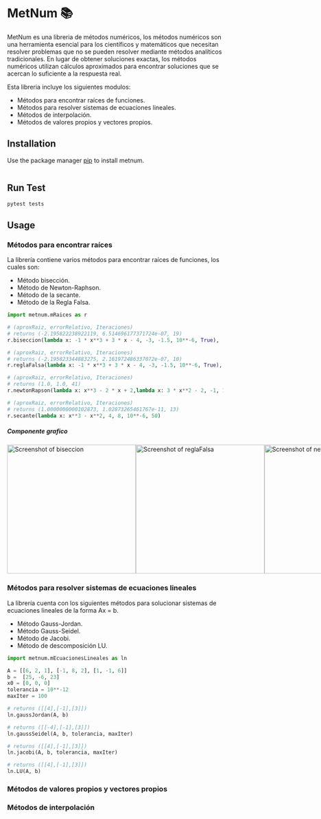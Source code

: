 # MetNum 📚

MetNum es una libreria de métodos numéricos, los métodos numéricos son una herramienta esencial para los científicos y matemáticos que necesitan resolver problemas que no se pueden resolver mediante métodos analíticos tradicionales. En lugar de obtener soluciones exactas, los métodos numéricos utilizan cálculos aproximados para encontrar soluciones que se acercan lo suficiente a la respuesta real.

Esta libreria incluye los siguientes modulos:

- Métodos para encontrar raíces de funciones.
- Métodos para resolver sistemas de ecuaciones lineales.
- Métodos de interpolación.
- Métodos de valores propios y vectores propios.

## Installation

Use the package manager [pip](https://pip.pypa.io/en/stable/) to install metnum.

```bash

```

## Run Test

```bash
pytest tests
```

## Usage

### Métodos para encontrar raíces

La librería contiene varios métodos para encontrar raíces de funciones, los cuales son:

- Método bisección.
- Método de Newton-Raphson.
- Método de la secante.
- Método de la Regla Falsa.

```python
import metnum.mRaices as r

# (aproxRaiz, errorRelativo, Iteraciones)
# returns (-2.195822238922119, 6.514696177371724e-07, 19)
r.biseccion(lambda x: -1 * x**3 + 3 * x - 4, -3, -1.5, 10**-6, True),

# (aproxRaiz, errorRelativo, Iteraciones)
# returns (-2.195823344883275, 2.161972486337072e-07, 10)
r.reglaFalsa(lambda x: -1 * x**3 + 3 * x - 4, -3, -1.5, 10**-6, True),

# (aproxRaiz, errorRelativo, Iteraciones)
# returns (1.0, 1.0, 41)
r.newtonRapson(lambda x: x**3 - 2 * x + 2,lambda x: 3 * x**2 - 2, -1, 10**-6, 40)

# (aproxRaiz, errorRelativo, Iteraciones)
# returns (1.0000000000102873, 1.02873265461767e-11, 13)
r.secante(lambda x: x**3 - x**2, 4, 8, 10**-6, 50)
```

##### Componente grafico

<div style="display:flex">
  <img src="https://github.com/leht377/pagina_web/blob/master/Biseccion.png?raw=true" alt="Screenshot of biseccion" width="300px">
  <img src="https://github.com/leht377/pagina_web/blob/master/reglaFalsa.png?raw=true" alt="Screenshot of reglaFalsa" width="300px">
  <img src="https://github.com/leht377/pagina_web/blob/master/newton.png?raw=true" alt="Screenshot of newtonRapson" width="300px">
  <img src="https://github.com/leht377/pagina_web/blob/master/secante.png?raw=true" alt="Screenshot of secante" width="300px">
</div>

### Métodos para resolver sistemas de ecuaciones lineales

La librería cuenta con los siguientes métodos para solucionar sistemas de ecuaciones lineales de la forma Ax = b.

- Método Gauss-Jordan.
- Método Gauss-Seidel.
- Método de Jacobi.
- Método de descomposición LU.

```python
import metnum.mEcuacionesLineales as ln

A = [[6, 2, 1], [-1, 8, 2], [1, -1, 6]]
b =  [25, -6, 23]
x0 = [0, 0, 0]
tolerancia = 10**-12
maxIter = 100

# returns ([[4],[-1],[3]])
ln.gaussJordan(A, b)

# returns ([[-4],[-1],[3]])
ln.gaussSeidel(A, b, tolerancia, maxIter)

# returns ([[4],[-1],[3]])
ln.jacobi(A, b, tolerancia, maxIter)

# returns ([[4],[-1],[3]])
ln.LU(A, b)
```

### Métodos de valores propios y vectores propios

### Métodos de interpolación

<!-- Librería de Métodos Numéricos en Python
Esta es una librería de Python que contiene implementaciones de diversos métodos numéricos utilizados en la resolución de problemas matemáticos y científicos. Los métodos implementados incluyen métodos de integración numérica, métodos de diferenciación numérica, métodos de solución de ecuaciones diferenciales ordinarias, métodos de solución de ecuaciones no lineales, entre otros.

Instalación

python setup.py install

## Correr solo un test

py -m unittest tests/test_biseccion.py

## Correr todo los tests

python -m unittest discover -s tests -v

pytest tests\test_mEcuacionesLineales -->
